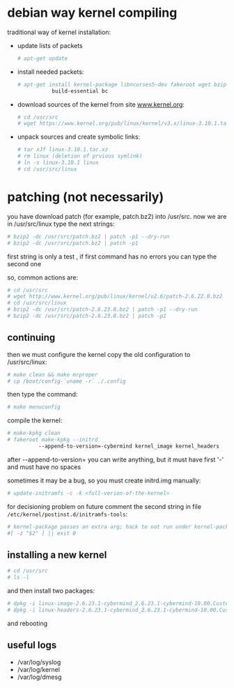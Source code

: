 # debian way kernel compiling
traditional way of kernel installation:
- update lists of packets
  ```sh
  # apt-get update 
  ```

- install needed packets:
  ```sh 
  # apt-get install kernel-package libncurses5-dev fakeroot wget bzip2 
 		     build-essential bc					
  ```

- download sources of the kernel from site www.kernel.org:
  ```sh
  # cd /usr/src                                                        
  # wget https://www.kernel.org/pub/linux/kernel/v3.x/linux-3.10.1.tar.xz  

- unpack sources and create symbolic links:
  ```sh
  # tar xJf linux-3.10.1.tar.xz            				      
  # rm linux (deletion of prvious symlink) 				 
  # ln -s linux-3.10.1 linux               				
  # cd /usr/src/linux                      				
  ```

# patching (not necessarily)
you have download patch (for example, patch.bz2) into /usr/src.
now we are in /usr/src/linux
type the next strings:
```sh
# bzip2 -dc /usr/src/patch.bz2 | patch -p1 --dry-run 		
# bzip2 -dc /usr/src/patch.bz2 | patch -p1          
```
 first string is only a test , if first command has no errors you can type the second one
 
so, common actions are:
```sh
# cd /usr/src                                                        
# wget http://www.kernel.org/pub/linux/kernel/v2.6/patch-2.6.22.8.bz2
# cd /usr/src/linux                                                  
# bzip2 -dc /usr/src/patch-2.6.23.8.bz2 | patch -p1 --dry-run        
# bzip2 -dc /usr/src/patch-2.6.23.8.bz2 | patch -p1                  
```
 
## continuing
then we must configure the kernel
copy the old configuration to /usr/src/linux:
```sh
# make clean && make mrproper            				
# cp /boot/config-`uname -r` ./.config   				
```

then type the command:
```sh
# make menuconfig                   					
```

compile the kernel:
```sh
# make-kpkg clean                                                    
# fakeroot make-kpkg --initrd 
          --append-to-version=-cybermind kernel_image kernel_headers
```
 
after --append-to-version= you can write anything, 
but it must have first '-' and must have no spaces

sometimes it may be a bug, so you must create initrd.img manually:
```sh
# update-initramfs -c -k <full-verion-of-the-kernel> 
```
 
for decisioning problem on future comment the second string in file
`/etc/kernel/postinst.d/initramfs-tools`:
```sh
# kernel-package passes an extra arg; hack to not run under kernel-package  
#[ -z "$2" ] || exit 0                                                      
```

 
## installing a new kernel
```sh
# cd /usr/src  
# ls -l  
```

and then install two packages:
```sh
# dpkg -i linux-image-2.6.23.1-cybermind_2.6.23.1-cybermind-10.00.Custom_i386.deb     
# dpkg -i linux-headers-2.6.23.1-cybermind_2.6.23.1-cybermind-10.00.Custom_i386.deb   
```
and rebooting


## useful logs
- /var/log/syslog
- /var/log/kernel
- /var/log/dmesg

